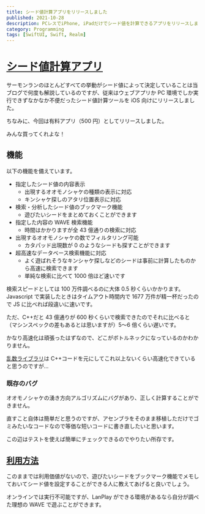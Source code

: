 ```yaml
---
title: シード値計算アプリをリリースしました
published: 2021-10-28
description: PCレスでiPhone, iPadだけでシード値を計算できるアプリをリリースしました
category: Programming
tags: [SwiftUI, Swift, Realm]
---
```


# [シード値計算アプリ](https://apps.apple.com/us/app/seedhack/id1590268707)

サーモンランのほとんどすべての挙動がシード値によって決定していることは当ブログで何度も解説しているのですが、従来はウェブアプリか PC 環境でしか実行できずなかなか不便だったシード値計算ツールを iOS 向けにリリースしました。

ちなみに、今回は有料アプリ（500 円）としてリリースしました。

みんな買ってくれよな！

## 機能

以下の機能を備えています。

- 指定したシード値の内容表示
  - 出現するオオモノシャケの種類の表示に対応
  - キンシャケ探しのアタリ位置表示に対応
- 検索・分析したシード値のブックマーク機能
  - 遊びたいシードをまとめておくことができます
- 指定した内容の WAVE 検索機能
  - 時間はかかりますが全 43 億通りの検索に対応
- 出現するオオモノシャケの数でフィルタリング可能
  - カタパッド出現数が 0 のようなシードも探すことができます
- 超高速なデータベース検索機能に対応
  - よく遊ばれそうなキンシャケ探しなどのシードは事前に計算したものから高速に検索できます
  - 単純な検索に比べて 1000 倍ほど速いです

検索スピードとしては 100 万件調べるのに大体 0.5 秒くらいかかります。Javascript で実装したときはタイムアウト時間内で 1677 万件が精一杯だったので JS に比べれば段違いに速いです。

ただ、C++だと 43 億通りが 600 秒くらいで検索できたのでそれに比べると（マシンスペックの差もあるとは思いますが）5〜6 倍くらい遅いです。

かなり高速化は頑張ったはずなので、どこがボトルネックになっているのかわかりません。

[乱数ライブラリ](https://github.com/tkgstrator/SwiftyOcean/blob/master/Sources/SeedHack/Random.swift)は C++コードを元にしてこれ以上ないくらい高速化できていると思うのですが...

### 既存のバグ

オオモノシャケの湧き方向アルゴリズムにバグがあり、正しく計算することができません。

直すこと自体は簡単だと思うのですが、アセンブラをそのまま移植しただけでゴミみたいなコードなので等価な短いコードに書き直したいと思います。

この辺はテストを使えば簡単にチェックできるのでやりたい所存です。

## [利用方法](https://www.youtube.com/watch?v=0P9IlQ-9ciM)

このままでは利用価値がないので、遊びたいシードをブックマーク機能でメモしておいてシード値を設定することができる人に教えてあげると良いでしょう。

オンラインでは実行不可能ですが、LanPlay ができる環境があるなら自分が調べた理想の WAVE で遊ぶことができます。
